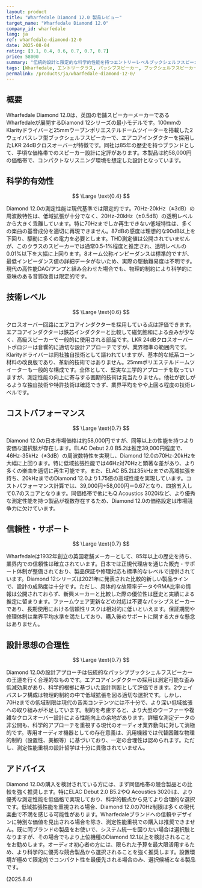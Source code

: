 ```yaml
---
layout: product
title: "Wharfedale Diamond 12.0 製品レビュー"
target_name: "Wharfedale Diamond 12.0"
company_id: wharfedale
lang: ja
ref: wharfedale-diamond-12-0
date: 2025-08-04
rating: [3.1, 0.4, 0.6, 0.7, 0.7, 0.7]
price: 58000
summary: "伝統的設計と限定的な科学的性能を持つエントリーレベルブックシェルフスピーカー"
tags: [Wharfedale, エントリークラス, パッシブスピーカー, ブックシェルフスピーカー]
permalink: /products/ja/wharfedale-diamond-12-0/
---
```

## 概要

Wharfedale Diamond 12.0は、英国の老舗スピーカーメーカーであるWharfedaleが展開するDiamond 12シリーズの最小モデルです。100mmのKlarityドライバーと25mmウーブンポリエステルドームツイーターを搭載した2ウェイバスレフ型ブックシェルフスピーカーで、エアコアインダクターを採用したLKR 24dBクロスオーバーが特徴です。同社は85年の歴史を持つブランドとして、手頃な価格帯でのスピーカー設計に定評があります。本製品は約58,000円の価格帯で、コンパクトなリスニング環境を想定した設計となっています。

## 科学的有効性

$$ \Large \text{0.4} $$

Diamond 12.0の測定性能は現代基準では限定的です。70Hz-20kHz（±3dB）の周波数特性は、低域拡張が十分でなく、20Hz-20kHz（±0.5dB）の透明レベルから大きく乖離しています。特に70Hzまでしか再生できない低域特性は、多くの楽曲の基音成分を適切に再現できません。87dBの感度は理想的な90dB以上を下回り、駆動に多くの電力を必要とします。THD測定値は公開されていませんが、このクラスのスピーカーでは通常0.5-1%程度と推定され、透明レベルの0.01%以下を大幅に上回ります。8オーム公称インピーダンスは標準的ですが、最低インピーダンス値の詳細データがないため、実際の駆動難易度は不明です。現代の高性能DAC/アンプと組み合わせた場合でも、物理的制約により科学的に意味のある音質改善は限定的です。

## 技術レベル

$$ \Large \text{0.6} $$

クロスオーバー回路にエアコアインダクターを採用している点は評価できます。エアコアインダクターは鉄芯インダクターと比較して磁気飽和による歪みが少なく、高級スピーカーで一般的に使用される部品です。LKR 24dBクロスオーバートポロジーは音響的に適切な設計アプローチですが、業界標準の範囲内です。Klarityドライバーは同社独自技術として謳われていますが、基本的な紙系コーン材料の改良版であり、革新的技術ではありません。25mmポリエステルドームツイーターも一般的な構成です。全体として、堅実な工学的アプローチを取っていますが、測定性能の向上に寄与する画期的技術は見当たりません。他社が欲しがるような独自技術や特許技術は確認できず、業界平均をやや上回る程度の技術レベルです。

## コストパフォーマンス

$$ \Large \text{0.7} $$

Diamond 12.0の日本市場価格は約58,000円ですが、同等以上の性能を持つより安価な選択肢が存在します。ELAC Debut 2.0 B5.2は推定39,000円程度で、46Hz-35kHz（±3dB）の周波数特性を実現し、Diamond 12.0の70Hz-20kHzを大幅に上回ります。特に低域拡張性能では46Hz対70Hzと顕著な差があり、より多くの楽曲を適切に再生可能です。また、ELAC B5.2は35kHzまでの高域拡張を持ち、20kHzまでのDiamond 12.0より1.75倍の高域性能を実現しています。コストパフォーマンス計算では、39,000円÷58,000円＝0.67となり、四捨五入して0.7のスコアとなります。同価格帯で他にもQ Acoustics 3020iなど、より優秀な測定性能を持つ製品が複数存在するため、Diamond 12.0の価格設定は市場競争力に欠けています。

## 信頼性・サポート

$$ \Large \text{0.7} $$

Wharfedaleは1932年創立の英国老舗メーカーとして、85年以上の歴史を持ち、業界内での信頼性は確立されています。日本では正規代理店を通じた販売・サポート体制が整備されており、製品保証や修理対応も標準的なレベルで提供されています。Diamond 12シリーズは2021年に発表された比較的新しい製品ラインで、設計の成熟度は十分です。ただし、具体的な故障率データやRMA比率の情報は公開されておらず、新興メーカーと比較した際の優位性は歴史と実績による推定に留まります。ファームウェア更新などの対応は不要なパッシブスピーカーであり、長期使用における信頼性リスクは相対的に低いといえます。保証期間や修理体制は業界平均水準を満たしており、購入後のサポートに関する大きな懸念はありません。

## 設計思想の合理性

$$ \Large \text{0.7} $$

Diamond 12.0の設計アプローチは伝統的なパッシブブックシェルフスピーカーの王道を行く合理的なものです。エアコアインダクターの採用は測定可能な歪み低減効果があり、科学的根拠に基づいた設計判断として評価できます。2ウェイバスレフ構成は物理的制約の中で低域拡張を図る適切な選択です。しかし、70Hzまでの低域制限は現代の音楽コンテンツには不十分で、より深い低域拡張への取り組みが不足しています。制約を考慮すると、より大型のウーファーや複雑なクロスオーバー設計による性能向上の余地があります。詳細な測定データの非公開も、科学的アプローチを重視する現代のオーディオ業界動向に対して消極的です。専用オーディオ機器としての存在意義は、汎用機器では代替困難な物理的制約（設置性、美観等）に基づいており、一定の合理性は認められます。ただし、測定性能重視の設計哲学は十分に貫徹されていません。

## アドバイス

Diamond 12.0の購入を検討されている方には、まず同価格帯の競合製品との比較を強く推奨します。特にELAC Debut 2.0 B5.2やQ Acoustics 3020iは、より優秀な測定性能を低価格で実現しており、科学的観点から見てより合理的な選択です。低域拡張性能を重視される場合、Diamond 12.0の70Hz制限は多くの現代楽曲で不満を感じる可能性があります。Wharfedaleブランドへの信頼やデザインに特別な価値を見出される場合を除き、測定性能重視での購入は推奨できません。既に同ブランドの製品をお使いで、システム統一を図りたい場合は選択肢となりますが、その場合でもより上位機種のDiamond 12.1以上を検討されることをお勧めします。オーディオ初心者の方には、限られた予算を最大限活用するため、より科学的に優秀な競合製品から選択されることを強く推奨します。設置環境が極めて限定的でコンパクト性を最優先される場合のみ、選択候補となる製品です。

(2025.8.4)
